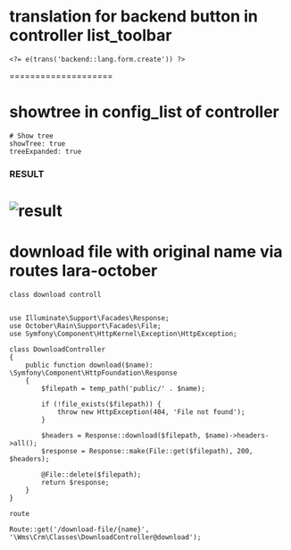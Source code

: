 # translation for backend button in controller list_toolbar
```
<?= e(trans('backend::lang.form.create')) ?> 
```
====================
# showtree in config_list of controller 
```
# Show tree
showTree: true
treeExpanded: true
```
### RESULT
![result](https://raw.githubusercontent.com/idevmans/lpground/master/october-nested-tree.png)
====================
# download file with original name via routes lara-october
```
class download controll


use Illuminate\Support\Facades\Response;
use October\Rain\Support\Facades\File;
use Symfony\Component\HttpKernel\Exception\HttpException;

class DownloadController
{
    public function download($name): \Symfony\Component\HttpFoundation\Response
    {
        $filepath = temp_path('public/' . $name);

        if (!file_exists($filepath)) {
            throw new HttpException(404, 'File not found');
        }

        $headers = Response::download($filepath, $name)->headers->all();
        $response = Response::make(File::get($filepath), 200, $headers);

        @File::delete($filepath);
        return $response;
    }
}

route

Route::get('/download-file/{name}', '\Wms\Crm\Classes\DownloadController@download');
```
